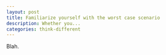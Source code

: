 ```yaml
---
layout: post
title: Familiarize yourself with the worst case scenario
description: Whether you...
categories: think-different
---
```


Blah.
